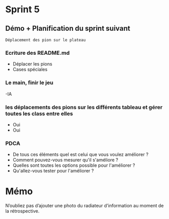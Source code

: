 # Sprint 5

## Démo + Planification du sprint suivant
	Déplacement des pion sur le plateau
	
### Ecriture des README.md 
- Déplacer les pions
- Cases spéciales

### Le main, finir le jeu
-IA

### les déplacements des pions sur les différents tableau et gérer toutes les class entre elles
* Oui
* Oui

### PDCA
* De tous ces éléments quel est celui que vous voulez améliorer ?
* Comment pouvez-vous mesurer qu'il s'améliore ?
* Quelles sont toutes les options possible pour l'améliorer ?
* Qu'allez-vous tester pour l'améliorer ?

# Mémo
N’oubliez pas d’ajouter une photo du radiateur d’information au moment de la rétrospective.